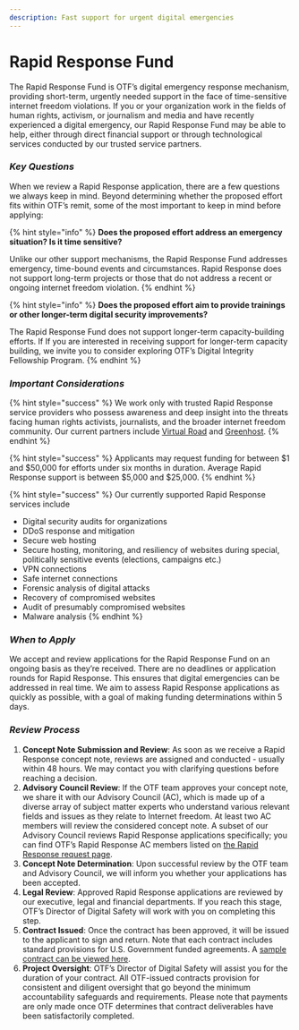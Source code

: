 ```yaml
---
description: Fast support for urgent digital emergencies
---
```


# Rapid Response Fund

The Rapid Response Fund is OTF’s digital emergency response mechanism, providing short-term, urgently needed support in the face of time-sensitive internet freedom violations. If you or your organization work in the fields of human rights, activism, or journalism and media and have recently experienced a digital emergency, our Rapid Response Fund may be able to help, either through direct financial support or through technological services conducted by our trusted service partners.

### _Key Questions_

When we review a Rapid Response application, there are a few questions we always keep in mind. Beyond determining whether the proposed effort fits within OTF’s remit, some of the most important to keep in mind before applying:

{% hint style="info" %}
**Does the proposed effort address an emergency situation? Is it time sensitive?** 

Unlike our other support mechanisms, the Rapid Response Fund addresses emergency, time-bound events and circumstances. Rapid Response does not support long-term projects or those that do not address a recent or ongoing internet freedom violation.
{% endhint %}

{% hint style="info" %}
**Does the proposed effort aim to provide trainings or other longer-term digital security improvements?** 

The Rapid Response Fund does not support longer-term capacity-building efforts. If If you are interested in receiving support for longer-term capacity building, we invite you to consider exploring OTF’s Digital Integrity Fellowship Program.
{% endhint %}

### _Important Considerations_ 

{% hint style="success" %}
We work only with trusted Rapid Response service providers who possess awareness and deep insight into the threats facing human rights activists, journalists, and the broader internet freedom community. Our current partners include [Virtual Road](https://www.qurium.org/) and [Greenhost](https://greenhost.net/products/rapid-response-services/).
{% endhint %}

{% hint style="success" %}
Applicants may request funding for between $1 and $50,000 for efforts under six months in duration. Average Rapid Response support is between $5,000 and $25,000.
{% endhint %}

{% hint style="success" %}
Our currently supported Rapid Response services include

* Digital security audits for organizations 
* DDoS response and mitigation 
* Secure web hosting 
* Secure hosting, monitoring, and resiliency of websites during special, politically sensitive events \(elections, campaigns etc.\) 
* VPN connections 
* Safe internet connections 
* Forensic analysis of digital attacks 
* Recovery of compromised websites 
* Audit of presumably compromised websites 
* Malware analysis
{% endhint %}

### _When to Apply_

We accept and review applications for the Rapid Response Fund on an ongoing basis as they’re received. There are no deadlines or application rounds for Rapid Response. This ensures that digital emergencies can be addressed in real time. We aim to assess Rapid Response applications as quickly as possible, with a goal of making funding determinations within 5 days.

### _Review Process_

1. **Concept Note Submission and Review**: As soon as we receive a Rapid Response concept note, reviews are assigned and conducted - usually within 48 hours. We may contact you with clarifying questions before reaching a decision. 
2. **Advisory Council Review**: If the OTF team approves your concept note, we share it with our Advisory Council \(AC\), which is made up of a diverse array of subject matter experts who understand various relevant fields and issues as they relate to Internet freedom. At least two AC members will review the considered concept note. A subset of our Advisory Council reviews Rapid Response applications specifically; you can find OTF’s Rapid Response AC members listed on [the Rapid Response request page](https://www.opentech.fund/requests/rapid-response-fund). 
3. **Concept Note Determination**: Upon successful review by the OTF team and Advisory Council, we will inform you whether your applications has been accepted. 
4. **Legal Review**: Approved Rapid Response applications are reviewed by our executive, legal and financial departments. If you reach this stage, OTF’s Director of Digital Safety will work with you on completing this step. 
5. **Contract Issued**: Once the contract has been approved, it will be issued to the applicant to sign and return. Note that each contract includes standard provisions for U.S. Government funded agreements. A [sample contract can be viewed here](https://guide.opentech.fund/general-funding-guidelines#contract-templates-and-usg-provisions). 
6. **Project Oversight**: OTF’s Director of Digital Safety will assist you for the duration of your contract. All OTF-issued contracts provision for consistent and diligent oversight that go beyond the minimum accountability safeguards and requirements. Please note that payments are only made once OTF determines that contract deliverables have been satisfactorily completed.


